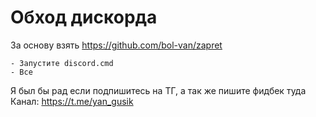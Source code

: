 # Обход дискорда
За основу взять https://github.com/bol-van/zapret

```
- Запустите discord.cmd
- Все
```

Я был бы рад если подпишитесь на ТГ, а так же пишите фидбек туда
Канал: https://t.me/yan_gusik
